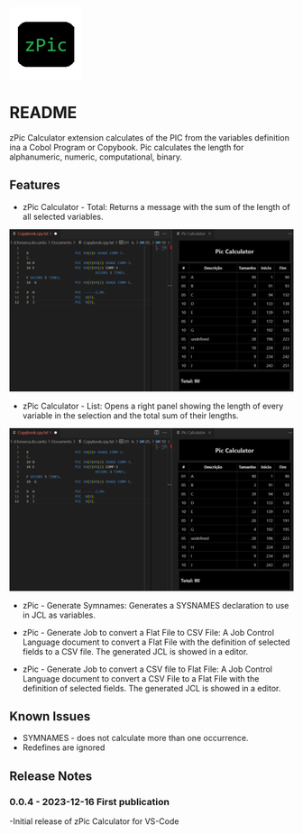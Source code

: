![Icon.png](images/Icon.png)
# README

zPic Calculator extension calculates of the PIC from the variables definition ina a Cobol Program or Copybook. Pic calculates the length for alphanumeric, numeric, computational, binary.


## Features


- zPic Calculator - Total: Returns a message with the sum of the length of all selected variables.

![zPicTotal.png](images/zPicList.png)


- zPic Calculator - List: Opens a right panel showing the length of every variable in the selection and the total sum of their lengths.


![zPicList.png](images/zPicList.png)


- zPic - Generate Symnames: Generates a SYSNAMES declaration to use in JCL as variables.

- zPic - Generate Job to convert a Flat File to CSV File: A Job Control Language document to convert a Flat File with the definition of selected fields to a CSV file. The generated JCL is showed in a editor.

- zPic - Generate Job to convert a CSV file to Flat File: A Job Control Language document to convert a CSV File to a Flat File with the definition of selected fields. The generated JCL is showed in a editor.


## Known Issues

- SYMNAMES - does not calculate more than one occurrence.
- Redefines are ignored

## Release Notes

### 0.0.4 - 2023-12-16 First publication

-Initial release of zPic Calculator for VS-Code